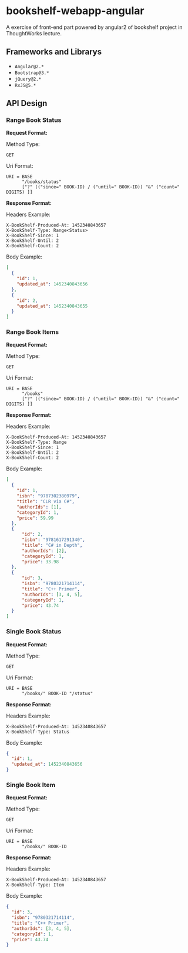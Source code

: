 # bookshelf-webapp-angular
A exercise of front-end part powered by angular2 of bookshelf project in ThoughtWorks lecture.

## Frameworks and Librarys

+ `Angular@2.*`
+ `Bootstrap@3.*`
+ `jQuery@2.*`
+ `RxJS@5.*`

## API Design

### Range Book Status

**Request Format:**

Method Type:

```
GET
```

Uri Format:

```abnf
URI = BASE 
      "/books/status" 
      ["?" (("since=" BOOK-ID) / ("until=" BOOK-ID)) "&" ("count=" DIGITS) ]]
```

**Response Format:**

Headers Example:

```text
X-BookShelf-Produced-At: 1452340843657
X-BookShelf-Type: Range<Status>
X-BookShelf-Since: 1
X-BookShelf-Until: 2
X-BookShelf-Count: 2
```

Body Example:

```json
[
  {
    "id": 1,
    "updated_at": 1452340843656
  },
  {
    "id": 2,
    "updated_at": 1452340843655
  }
]
```

### Range Book Items

**Request Format:**

Method Type:

```
GET
```

Uri Format:

```abnf
URI = BASE 
      "/books" 
      ["?" (("since=" BOOK-ID) / ("until=" BOOK-ID)) "&" ("count=" DIGITS) ]]
```

**Response Format:**

Headers Example:

```text
X-BookShelf-Produced-At: 1452340843657
X-BookShelf-Type: Range
X-BookShelf-Since: 1
X-BookShelf-Until: 2
X-BookShelf-Count: 2
```

Body Example:

```json
[
  {
    "id": 1,
    "isbn": "9787302380979",
    "title": "CLR via C#",
    "authorIds": [1],
    "categoryId": 1,
    "price": 59.99
  },
  {
      "id": 2,
      "isbn": "9781617291340",
      "title": "C# in Depth",
      "authorIds": [2],
      "categoryId": 1,
      "price": 33.98
  },
  {
      "id": 3,
      "isbn": "9780321714114",
      "title": "C++ Primer",
      "authorIds": [3, 4, 5],
      "categoryId": 1,
      "price": 43.74
  }
]
```

### Single Book Status

**Request Format:**

Method Type:

```
GET
```

Uri Format:

```abnf
URI = BASE 
      "/books/" BOOK-ID "/status"
```

**Response Format:**

Headers Example:

```text
X-BookShelf-Produced-At: 1452340843657
X-BookShelf-Type: Status
```

Body Example:

```json
{
  "id": 1,
  "updated_at": 1452340843656
}
```

### Single Book Item

**Request Format:**

Method Type:

```
GET
```

Uri Format:

```abnf
URI = BASE 
      "/books/" BOOK-ID
```

**Response Format:**

Headers Example:

```text
X-BookShelf-Produced-At: 1452340843657
X-BookShelf-Type: Item
```

Body Example:

```json
{
  "id": 3,
  "isbn": "9780321714114",
  "title": "C++ Primer",
  "authorIds": [3, 4, 5],
  "categoryId": 1,
  "price": 43.74
}
```
